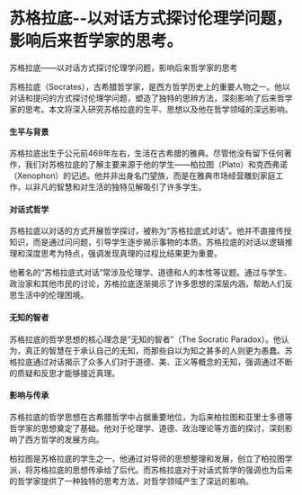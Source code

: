 # 苏格拉底--以对话方式探讨伦理学问题，影响后来哲学家的思考。

苏格拉底——以对话方式探讨伦理学问题，影响后来哲学家的思考

苏格拉底（Socrates），古希腊哲学家，是西方哲学历史上的重要人物之一。他以对话和提问的方式探讨伦理学问题，塑造了独特的思辨方法，深刻影响了后来哲学家的思考。本文将深入研究苏格拉底的生平、思想以及他在哲学领域的深远影响。

#### 生平与背景

苏格拉底出生于公元前469年左右，生活在古希腊的雅典。尽管他没有留下任何著作，我们对苏格拉底的了解主要来源于他的学生——柏拉图（Plato）和克西弗诺（Xenophon）的记述。他并非出身名门望族，而是在雅典市场经营雕刻家庭工作，以非凡的智慧和对生活的独特见解吸引了许多学生。

#### 对话式哲学

苏格拉底以对话的方式开展哲学探讨，被称为“苏格拉底式对话”。他并不直接传授知识，而是通过问问题，引导学生逐步揭示事物的本质。苏格拉底的对话以逻辑推理和深度思考为特点，强调发现真理的过程比结果更为重要。

他著名的“苏格拉底式对话”常涉及伦理学、道德和人的本性等议题。通过与学生、政治家和其他市民的讨论，苏格拉底逐渐揭示了许多思想的深层内涵，帮助人们反思生活中的伦理困境。

#### 无知的智者

苏格拉底的哲学思想的核心理念是“无知的智者”（The Socratic Paradox）。他认为，真正的智慧在于承认自己的无知，而那些自以为知之甚多的人则更为愚蠢。苏格拉底通过对话揭示了众多人们对于道德、美、正义等概念的无知，强调通过不断的质疑和反思才能够接近真理。

#### 影响与传承

苏格拉底的哲学思想在古希腊哲学中占据重要地位，为后来柏拉图和亚里士多德等哲学家的思想奠定了基础。他对于伦理学、道德、政治理论等方面的探讨，深刻影响了西方哲学的发展方向。

柏拉图是苏格拉底的学生之一，他通过对导师的思想整理和发展，创立了柏拉图学派，将苏格拉底的思想传承给了后代。而苏格拉底对于对话式哲学的强调也为后来的哲学家提供了一种独特的思考方法，对哲学领域产生了深远的影响。
